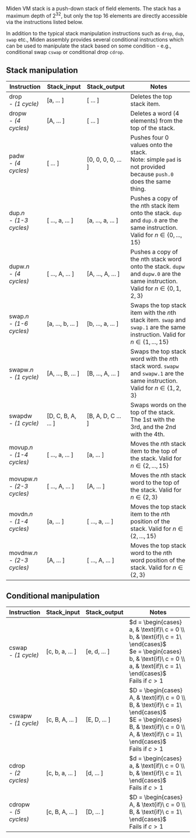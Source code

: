 Miden VM stack is a push-down stack of field elements. The stack has a maximum depth of $2^{32}$, but only the top $16$ elements are directly accessible via the instructions listed below.

In addition to the typical stack manipulation instructions such as `drop`, `dup`, `swap` etc., Miden assembly provides several conditional instructions which can be used to manipulate the stack based on some condition - e.g., conditional swap `cswap` or conditional drop `cdrop`.

## Stack manipulation

| Instruction                      | Stack_input        | Stack_output       | Notes                                                                                                                                |
| -------------------------------- | ------------------ | ------------------ | ------------------------------------------------------------------------------------------------------------------------------------ |
| drop <br> - *(1 cycle)*          | [a, ... ]          | [ ... ]            | Deletes the top stack item.                                                                                                          |
| dropw <br> - *(4 cycles)*        | [A, ... ]          | [ ... ]            | Deletes a word (4 elements) from the top of the stack.                                                                               |
| padw  <br> - *(4 cycles)*        | [ ... ]            | [0, 0, 0, 0, ... ] | Pushes four $0$ values onto the stack. <br> Note: simple `pad` is not provided because `push.0` does the same thing.                 |
| dup.*n* <br> - *(1-3 cycles)*    | [ ..., a, ... ]    | [a, ..., a, ... ]  | Pushes a copy of the $n$th stack item onto the stack. `dup` and `dup.0` are the same instruction. Valid for $n \in \{0, ..., 15\}$   |
| dupw.*n* <br> - *(4 cycles)*     | [ ..., A, ... ]    | [A, ..., A, ... ]  | Pushes a copy of the $n$th stack word onto the stack. `dupw` and `dupw.0` are the same instruction. Valid for $n \in \{0, 1, 2, 3\}$ |
| swap.*n* <br> - *(1-6 cycles)*   | [a, ..., b, ... ]  | [b, ..., a, ... ]  | Swaps the top stack item with the $n$th stack item. `swap` and `swap.1` are the same instruction. Valid for $n \in \{1, ..., 15\}$   |
| swapw.*n* <br> - *(1 cycle)*     | [A, ..., B, ... ]  | [B, ..., A, ... ]  | Swaps the top stack word with the $n$th stack word. `swapw` and `swapw.1` are the same instruction. Valid for $n \in \{1, 2, 3\}$    |
| swapdw <br> - *(1 cycle)*        | [D, C, B, A, ... ] | [B, A, D, C ... ]  | Swaps words on the top of the stack. The 1st with the 3rd, and the 2nd with the 4th.                                                 |
| movup.*n* <br> - *(1-4 cycles)*  | [ ..., a, ... ]    | [a, ... ]          | Moves the $n$th stack item to the top of the stack. Valid for $n \in \{2, ..., 15\}$                                                 |
| movupw.*n* <br> - *(2-3 cycles)* | [ ..., A, ... ]    | [A, ... ]          | Moves the $n$th stack word to the top of the stack. Valid for $n \in \{2, 3\}$                                                       |
| movdn.*n* <br> - *(1-4 cycles)*  | [a, ... ]          | [ ..., a, ... ]    | Moves the top stack item to the $n$th position of the stack. Valid for $n \in \{2, ..., 15\}$                                        |
| movdnw.*n* <br> - *(2-3 cycles)* | [A, ... ]          | [ ..., A, ... ]    | Moves the top stack word to the $n$th word position of the stack. Valid for $n \in \{2, 3\}$                                         |

## Conditional manipulation

| Instruction                 | Stack_input       | Stack_output       | Notes                                                                                                                                                                                       |
| --------------------------- | ----------------- | ------------------ | ------------------------------------------------------------------------------------------------------------------------------------------------------------------------------------------- |
| cswap  <br> - *(1 cycle)*   | [c, b, a, ... ]   | [e, d, ... ]       | $d = \begin{cases} a, & \text{if}\ c = 0 \\ b, & \text{if}\ c = 1\ \end{cases}$ <br> $e = \begin{cases} b, & \text{if}\ c = 0 \\ a, & \text{if}\ c = 1\ \end{cases}$  <br> Fails if $c > 1$ |
| cswapw  <br> - *(1 cycle)*  | [c, B, A, ... ]   | [E, D, ... ]       | $D = \begin{cases} A, & \text{if}\ c = 0 \\ B, & \text{if}\ c = 1\ \end{cases}$ <br> $E = \begin{cases} B, & \text{if}\ c = 0 \\ A, & \text{if}\ c = 1\ \end{cases}$  <br> Fails if $c > 1$ |
| cdrop   <br> - *(2 cycles)* | [c, b, a, ... ]   | [d, ... ]          | $d = \begin{cases} a, & \text{if}\ c = 0 \\ b, & \text{if}\ c = 1\ \end{cases}$ <br> Fails if $c > 1$                                                                                       |
| cdropw  <br> - *(5 cycles)* | [c, B, A, ... ]   | [D, ... ]          | $D = \begin{cases} A, & \text{if}\ c = 0 \\ B, & \text{if}\ c = 1\ \end{cases}$ <br> Fails if $c > 1$                                                                                       |
